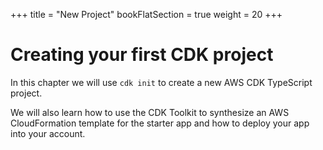 +++
title = "New Project"
bookFlatSection = true
weight = 20
+++

# Creating your first CDK project

In this chapter we will use `cdk init` to create a new AWS CDK TypeScript project.

We will also learn how to use the CDK Toolkit to synthesize an AWS
CloudFormation template for the starter app and how to deploy your app into your
account.

